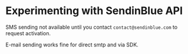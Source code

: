 # Experimenting with SendinBlue API

SMS sending not available until you contact `contact@sendinblue.com` to request activation.

E-mail sending works fine for direct smtp and via SDK.
